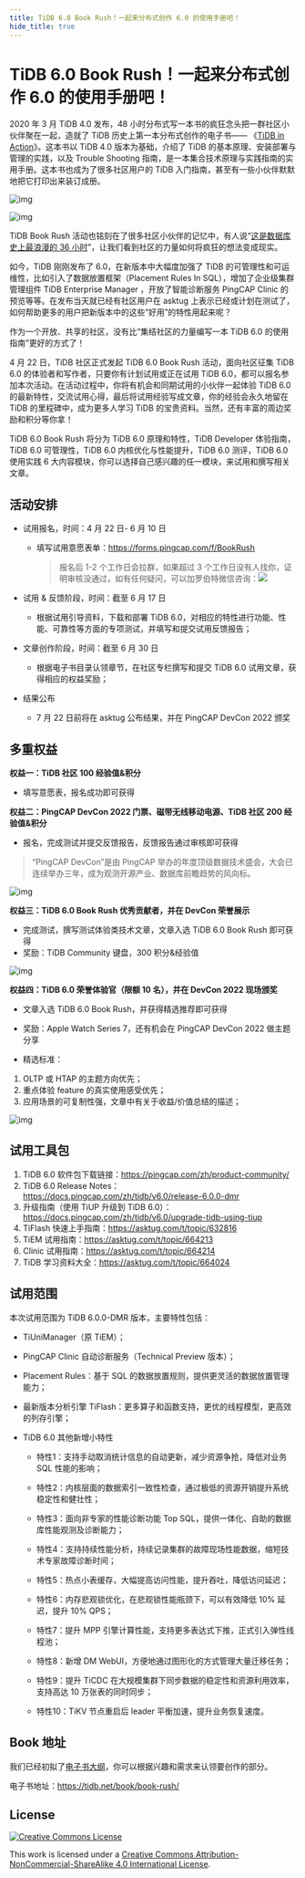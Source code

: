 ```yaml
---
title: TiDB 6.0 Book Rush！一起来分布式创作 6.0 的使用手册吧！
hide_title: true
---
```


# TiDB 6.0 Book Rush！一起来分布式创作 6.0 的使用手册吧！

2020 年 3 月 TiDB 4.0 发布，48 小时分布式写一本书的疯狂念头把一群社区小伙伴聚在一起，造就了 TiDB 历史上第一本分布式创作的电子书—— 《[TiDB in Action](https://book.tidb.io/)》。这本书以 TiDB 4.0 版本为基础，介绍了 TiDB 的基本原理、安装部署与管理的实践，以及 Trouble Shooting 指南，是一本集合技术原理与实践指南的实用手册。这本书也成为了很多社区用户的 TiDB 入门指南，甚至有一些小伙伴默默地把它打印出来装订成册。

![img](../media/github-screenshot.png)

![img](../media/book-print.jpg)

TiDB Book Rush 活动也铭刻在了很多社区小伙伴的记忆中，有人说“[这是数据库史上最浪漫的 36 小时](https://cdn.modb.pro/db/77946)”，让我们看到社区的力量如何将疯狂的想法变成现实。

如今，TiDB 刚刚发布了 6.0，在新版本中大幅度加强了 TiDB 的可管理性和可运维性，比如引入了数据放置框架（Placement Rules In SQL），增加了企业级集群管理组件 TiDB Enterprise Manager ，开放了智能诊断服务 PingCAP Clinic 的预览等等。在发布当天就已经有社区用户在 asktug 上表示已经或计划在测试了，如何帮助更多的用户把新版本中的这些“好用”的特性用起来呢？

作为一个开放、共享的社区，没有比“集结社区的力量编写一本 TiDB 6.0 的使用指南”更好的方式了！

4 月 22 日，TiDB 社区正式发起 TiDB 6.0 Book Rush 活动，面向社区征集 TiDB 6.0 的体验者和写作者，只要你有计划试用或正在试用 TiDB 6.0，都可以报名参加本次活动。在活动过程中，你将有机会和同期试用的小伙伴一起体验 TiDB 6.0 的最新特性，交流试用心得，最后将试用经验写成文章，你的经验会永久地留在 TiDB 的里程碑中，成为更多人学习 TiDB 的宝贵资料。当然，还有丰富的周边奖励和积分等你拿！

TiDB 6.0 Book Rush 将分为 TiDB 6.0 原理和特性，TiDB Developer 体验指南，TiDB 6.0 可管理性，TiDB 6.0 内核优化与性能提升，TiDB 6.0 测评，TiDB 6.0 使用实践 6 大内容模块，你可以选择自己感兴趣的任一模块，来试用和撰写相关文章。

## 活动安排

- 试用报名，时间：4 月 22 日- 6 月 10 日

  - 填写试用意愿表单：https://forms.pingcap.com/f/BookRush

    > 报名后 1-2 个工作日会拉群，如果超过 3 个工作日没有人找你，证明审核没通过，如有任何疑问，可以加罗伯特微信咨询：![](https://asktug.com/uploads/default/original/4X/0/f/6/0f6d7fd7c17c67281e03f01417645869b6dc37a5.png)

- 试用 & 反馈阶段，时间：截至 6 月 17 日

  - 根据试用引导资料，下载和部署 TiDB 6.0，对相应的特性进行功能、性能、可靠性等方面的专项测试，并填写和提交试用反馈报告；

- 文章创作阶段，时间：截至 6 月 30 日

  - 根据电子书目录认领章节，在社区专栏撰写和提交 TiDB 6.0 试用文章，获得相应的权益奖励；

- 结果公布
  - 7 月 22 日前将在 asktug 公布结果，并在 PingCAP DevCon 2022 颁奖


## 多重权益

**权益一：TiDB 社区 100 经验值&积分**

- 填写意愿表，报名成功即可获得

**权益二：PingCAP DevCon 2022 门票、磁带无线移动电源、TiDB 社区 200 经验值&积分**

- 报名，完成测试并提交反馈报告，反馈报告通过审核即可获得

> “PingCAP DevCon”是由 PingCAP 举办的年度顶级数据技术盛会，大会已连续举办三年，成为观测开源产业、数据库前瞻趋势的风向标。

![img](../media/charge.jpeg)

**权益三：TiDB 6.0 Book Rush 优秀贡献者，并在 DevCon 荣誉展示**

- 完成测试，撰写测试体验类技术文章，文章入选 TiDB 6.0 Book Rush 即可获得
- 奖励：TiDB Community 键盘，300 积分&经验值

![img](../media/keyboard.jpeg)

**权益四：TiDB 6.0 荣誉体验官（限额 10 名），并在 DevCon 2022 现场颁奖**

- 文章入选 TiDB 6.0 Book Rush，并获得精选推荐即可获得

- 奖励：Apple Watch Series 7，还有机会在 PingCAP DevCon 2022 做主题分享

- 精选标准：

1. OLTP 或 HTAP 的主题方向优先；
2. 重点体验 feature 的真实使用感受优先；
3. 应用场景的可复制性强，文章中有关于收益/价值总结的描述；

![img](../media/applewatch7.png)



## 试用工具包

1. TiDB 6.0 软件包下载链接：https://pingcap.com/zh/product-community/
2. TiDB 6.0 Release Notes：https://docs.pingcap.com/zh/tidb/v6.0/release-6.0.0-dmr
3. 升级指南（使用 TiUP 升级到 TiDB 6.0）：https://docs.pingcap.com/zh/tidb/v6.0/upgrade-tidb-using-tiup
4. TiFlash 快速上手指南：https://asktug.com/t/topic/632816
5. TiEM 试用指南：https://asktug.com/t/topic/664213
6. Clinic 试用指南：https://asktug.com/t/topic/664214
7. TiDB 学习资料大全：https://asktug.com/t/topic/664024

## 试用范围

本次试用范围为 TiDB 6.0.0-DMR 版本，主要特性包括：

- TiUniManager（原 TiEM）；

- PingCAP Clinic 自动诊断服务（Technical Preview 版本）；

- Placement Rules：基于 SQL 的数据放置规则，提供更灵活的数据放置管理能力；

- 最新版本分析引擎 TiFlash：更多算子和函数支持，更优的线程模型，更高效的列存引擎；

- TiDB  6.0 其他新增小特性
  - 特性1：支持手动取消统计信息的自动更新，减少资源争抢，降低对业务 SQL 性能的影响；

  - 特性2：内核层面的数据索引一致性检查，通过极低的资源开销提升系统稳定性和健壮性；

  - 特性3：面向非专家的性能诊断功能 Top SQL，提供一体化、自助的数据库性能观测及诊断能力；

  - 特性4：支持持续性能分析，持续记录集群的故障现场性能数据，缩短技术专家故障诊断时间；

  - 特性5：热点小表缓存，大幅提高访问性能，提升吞吐，降低访问延迟；

  - 特性6：内存悲观锁优化，在悲观锁性能瓶颈下，可以有效降低 10% 延迟，提升 10% QPS；

  - 特性7：提升 MPP 引擎计算性能，支持更多表达式下推，正式引入弹性线程池；

  - 特性8：新增 DM WebUI，方便地通过图形化的方式管理大量迁移任务；

  - 特性9：提升 TiCDC 在大规模集群下同步数据的稳定性和资源利用效率，支持高达 10 万张表的同时同步；

  - 特性10：TiKV 节点重启后 leader 平衡加速，提升业务恢复速度。



## Book 地址

我们已经初拟了[电子书大纲](https://tidb.net/book/book-rush/)，你可以根据兴趣和需求来认领要创作的部分。

电子书地址：https://tidb.net/book/book-rush/



## License

[![Creative Commons License](https://i.creativecommons.org/l/by-nc-sa/4.0/88x31.png)](https://creativecommons.org/licenses/by-nc-sa/4.0/)

This work is licensed under a [Creative Commons Attribution-NonCommercial-ShareAlike 4.0 International License](https://creativecommons.org/licenses/by-nc-sa/4.0/).
